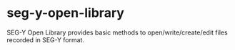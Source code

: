 # seg-y-open-library
SEG-Y Open Library provides basic methods to open/write/create/edit files recorded in SEG-Y format.
